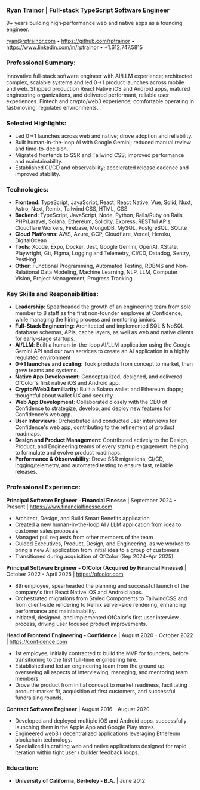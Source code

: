 ### Ryan Trainor | Full‑stack TypeScript Software Engineer
9+ years building high‑performance web and native apps as a founding engineer.

ryan@rptrainor.com • https://github.com/rptrainor • https://www.linkedin.com/in/rptrainor • +1.612.747.5815

### Professional Summary:
Innovative full‑stack software engineer with AI/LLM experience; architected complex, scalable systems and led 0→1 product launches across mobile and web. Shipped production React Native iOS and Android apps, matured engineering organizations, and delivered performant, reliable user experiences. Fintech and crypto/web3 experience; comfortable operating in fast‑moving, regulated environments.

### Selected Highlights:
- Led 0→1 launches across web and native; drove adoption and reliability.
- Built human-in-the-loop AI with Google Gemini; reduced manual review and time-to-decision.
- Migrated frontends to SSR and Tailwind CSS; improved performance and maintainability.
- Established CI/CD and observability; accelerated release cadence and improved stability.

### Technologies:
- **Frontend**: TypeScript, JavaScript, React, React Native, Vue, Solid, Nuxt, Astro, Next, Remix, Tailwind CSS, HTML, CSS
- **Backend**: TypeScript, JavaScript, Node, Python, Rails/Ruby on Rails, PHP/Laravel, Solana, Ethereum, Solidity, Express, RESTful APIs, Cloudflare Workers, Firebase, MongoDB, MySQL, PostgreSQL, SQLite
- **Cloud Platforms**: AWS, Azure, GCP, Cloudflare, Vercel, Heroku, DigitalOcean
- **Tools**: Xcode, Expo, Docker, Jest, Google Gemini, OpenAI, XState, Playwright, Git, Figma, Logging and Telemetry, CI/CD, Datadog, Sentry, PostHog
- **Other**: Functional Programming, Automated Testing, RDBMS and Non-Relational Data Modeling, Machine Learning, NLP, LLM, Computer Vision, Project Management, Progress Tracking

### Key Skills and Responsibilities:
- **Leadership**: Spearheaded the growth of an engineering team from sole member to 8 staff as the first non-founder employee at Confidence, while managing the hiring process and mentoring juniors.
- **Full-Stack Engineering**: Architected and implemented SQL & NoSQL database schemas, APIs, cache layers, as well as web and native clients for early-stage startups.
- **AI/LLM**: Built a human-in-the-loop AI/LLM application using the Google Gemini API and our own services to create an AI application in a highly regulated environment
- **0→1 launches and scaling**: Took products from concept to market, then grew teams and systems.
- **Native App Development**: Conceptualized, designed, and delivered OfColor's first native iOS and Android app.
- **Crypto/Web3 familiarity**: Built a Solana wallet and Ethereum dapps; thoughtful about wallet UX and security.
- **Web App Development**: Collaborated closely with the CEO of Confidence to strategize, develop, and deploy new features for Confidence's web app.
- **User Interviews**: Orchestrated and conducted user interviews for Confidence's web app, contributing to the refinement of product roadmaps.
- **Design and Product Management**: Contributed actively to the Design, Product, and Engineering teams of every startup engagement, helping to formulate and evolve product roadmaps.
- **Performance & Observability**: Drove SSR migrations, CI/CD, logging/telemetry, and automated testing to ensure fast, reliable releases.

### Professional Experience:

**Principal Software Engineer - Financial Finesse** | September 2024 - Present | https://www.financialfinesse.com
- Architect, Design, and Build Smart Benefits application
- Created a new human-in-the-loop AI / LLM application from idea to customer sales proposals
- Managed pull requests from other members of the team
- Guided Executives, Product, Design, and Engineering, as we worked to bring a new AI application from initial idea to a group of customers
- Transitioned during acquisition of OfColor (Sep 2024–Apr 2025).

**Principal Software Engineer - OfColor (Acquired by Financial Finesse)** | October 2022 - April 2025 | https://ofcolor.com
- 8th employee, spearheaded the planning and successful launch of the company's first React Native iOS and Android apps.
- Orchestrated migrations from Styled Components to TailwindCSS and from client-side rendering to Remix server-side rendering, enhancing performance and maintainability.
- Initiated, designed, and implemented OfColor's first user interview process, driving user focused product improvements.

**Head of Frontend Engineering - Confidence** | August 2020 - October 2022 | https://confidence.com
- 1st employee, initially contracted to build the MVP for founders, before transitioning to the first full-time engineering hire.
- Established and led an engineering team from the ground up, overseeing all aspects of interviewing, managing, and mentoring team members.
- Drove the product from initial concept to market readiness, facilitating product-market fit, acquisition of first customers, and successful fundraising rounds.

**Contract Software Engineer** | August 2016 - August 2020
- Developed and deployed multiple iOS and Android apps, successfully launching them in the Apple App and Google Play stores.
- Engineered web3 / decentralized applications leveraging Ethereum blockchain technology.
- Specialized in crafting web and native applications designed for rapid iteration within tight user / builder feedback loops.

### Education:

- **University of California, Berkeley - B.A.** | June 2012
